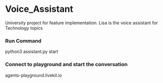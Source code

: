 # Voice_Assistant
University project for feature implementation. Lisa is the voice assistant for Technology topics

### Run Command
python3 assistant.py start

### Connect to playground and start the conversation
agents-playground.livekit.io
